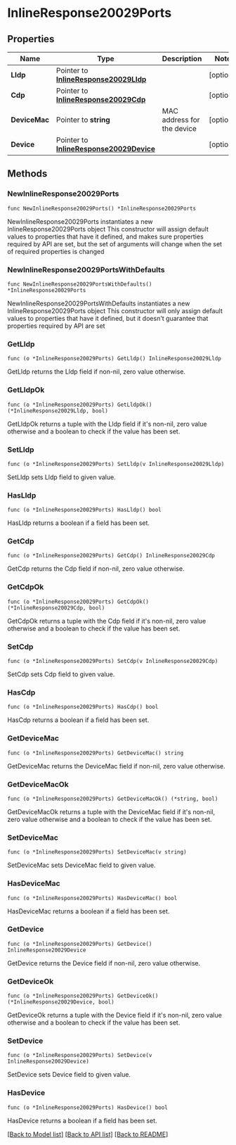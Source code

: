 # InlineResponse20029Ports

## Properties

Name | Type | Description | Notes
------------ | ------------- | ------------- | -------------
**Lldp** | Pointer to [**InlineResponse20029Lldp**](InlineResponse20029Lldp.md) |  | [optional] 
**Cdp** | Pointer to [**InlineResponse20029Cdp**](InlineResponse20029Cdp.md) |  | [optional] 
**DeviceMac** | Pointer to **string** | MAC address for the device | [optional] 
**Device** | Pointer to [**InlineResponse20029Device**](InlineResponse20029Device.md) |  | [optional] 

## Methods

### NewInlineResponse20029Ports

`func NewInlineResponse20029Ports() *InlineResponse20029Ports`

NewInlineResponse20029Ports instantiates a new InlineResponse20029Ports object
This constructor will assign default values to properties that have it defined,
and makes sure properties required by API are set, but the set of arguments
will change when the set of required properties is changed

### NewInlineResponse20029PortsWithDefaults

`func NewInlineResponse20029PortsWithDefaults() *InlineResponse20029Ports`

NewInlineResponse20029PortsWithDefaults instantiates a new InlineResponse20029Ports object
This constructor will only assign default values to properties that have it defined,
but it doesn't guarantee that properties required by API are set

### GetLldp

`func (o *InlineResponse20029Ports) GetLldp() InlineResponse20029Lldp`

GetLldp returns the Lldp field if non-nil, zero value otherwise.

### GetLldpOk

`func (o *InlineResponse20029Ports) GetLldpOk() (*InlineResponse20029Lldp, bool)`

GetLldpOk returns a tuple with the Lldp field if it's non-nil, zero value otherwise
and a boolean to check if the value has been set.

### SetLldp

`func (o *InlineResponse20029Ports) SetLldp(v InlineResponse20029Lldp)`

SetLldp sets Lldp field to given value.

### HasLldp

`func (o *InlineResponse20029Ports) HasLldp() bool`

HasLldp returns a boolean if a field has been set.

### GetCdp

`func (o *InlineResponse20029Ports) GetCdp() InlineResponse20029Cdp`

GetCdp returns the Cdp field if non-nil, zero value otherwise.

### GetCdpOk

`func (o *InlineResponse20029Ports) GetCdpOk() (*InlineResponse20029Cdp, bool)`

GetCdpOk returns a tuple with the Cdp field if it's non-nil, zero value otherwise
and a boolean to check if the value has been set.

### SetCdp

`func (o *InlineResponse20029Ports) SetCdp(v InlineResponse20029Cdp)`

SetCdp sets Cdp field to given value.

### HasCdp

`func (o *InlineResponse20029Ports) HasCdp() bool`

HasCdp returns a boolean if a field has been set.

### GetDeviceMac

`func (o *InlineResponse20029Ports) GetDeviceMac() string`

GetDeviceMac returns the DeviceMac field if non-nil, zero value otherwise.

### GetDeviceMacOk

`func (o *InlineResponse20029Ports) GetDeviceMacOk() (*string, bool)`

GetDeviceMacOk returns a tuple with the DeviceMac field if it's non-nil, zero value otherwise
and a boolean to check if the value has been set.

### SetDeviceMac

`func (o *InlineResponse20029Ports) SetDeviceMac(v string)`

SetDeviceMac sets DeviceMac field to given value.

### HasDeviceMac

`func (o *InlineResponse20029Ports) HasDeviceMac() bool`

HasDeviceMac returns a boolean if a field has been set.

### GetDevice

`func (o *InlineResponse20029Ports) GetDevice() InlineResponse20029Device`

GetDevice returns the Device field if non-nil, zero value otherwise.

### GetDeviceOk

`func (o *InlineResponse20029Ports) GetDeviceOk() (*InlineResponse20029Device, bool)`

GetDeviceOk returns a tuple with the Device field if it's non-nil, zero value otherwise
and a boolean to check if the value has been set.

### SetDevice

`func (o *InlineResponse20029Ports) SetDevice(v InlineResponse20029Device)`

SetDevice sets Device field to given value.

### HasDevice

`func (o *InlineResponse20029Ports) HasDevice() bool`

HasDevice returns a boolean if a field has been set.


[[Back to Model list]](../README.md#documentation-for-models) [[Back to API list]](../README.md#documentation-for-api-endpoints) [[Back to README]](../README.md)


